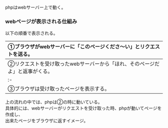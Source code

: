 phpはwebサーバー上で動く。  

### webページが表示される仕組み  
以下の順番で表示される。 

|①ブラウザがwebサーバーに「このページくださ～い」とリクエストを送る。
|:-|
|②リクエストを受け取ったwebサーバーから「ほれ、そのページだよ」と返事がくる。
|:-|
|③ブラウザは受け取ったページを表示する。|:-|

上の流れの中では、phpは②の時に動いている。  
具体的には、webサーバーがリクエストを受け取った時、phpが動いてページを作成し、  
出来たページをブラウザに返すイメージ。

